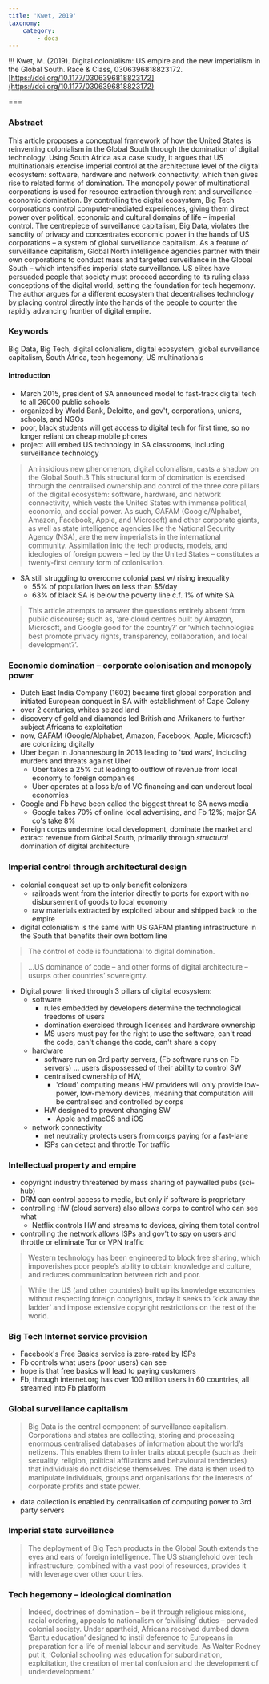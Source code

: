 ```yaml
---
title: 'Kwet, 2019'
taxonomy:
    category:
        - docs
---
```


!!! Kwet, M. (2019). Digital colonialism: US empire and the new imperialism in the Global South. Race & Class, 0306396818823172. [https://doi.org/10.1177/0306396818823172](https://doi.org/10.1177/0306396818823172)

===

### Abstract

This article proposes a conceptual framework of how the United States is reinventing colonialism in the Global South through the domination of digital technology. Using South Africa as a case study, it argues that US multinationals exercise imperial control at the architecture level of the digital ecosystem: software, hardware and network connectivity, which then gives rise to related forms of domination. The monopoly power of multinational corporations is used for resource extraction through rent and surveillance – economic domination. By controlling the digital ecosystem, Big Tech corporations control computer-mediated experiences, giving them direct power over political, economic and cultural domains of life – imperial control. The centrepiece of surveillance capitalism, Big Data, violates the sanctity of privacy and concentrates economic power in the hands of US corporations – a system of global surveillance capitalism. As a feature of surveillance capitalism, Global North intelligence agencies partner with their own corporations to conduct mass and targeted surveillance in the Global South – which intensifies imperial state surveillance. US elites have persuaded people that society must proceed according to its ruling class conceptions of the digital world, setting the foundation for tech hegemony. The author argues for a different ecosystem that decentralises technology by placing control directly into the hands of the people to counter the rapidly advancing frontier of digital empire.

### Keywords
Big Data, Big Tech, digital colonialism, digital ecosystem, global surveillance capitalism, South Africa, tech hegemony, US multinationals

#### Introduction

- March 2015, president of SA announced model to fast-track digital tech to all 26000 public schools
- organized by World Bank, Deloitte, and gov't, corporations, unions, schools, and NGOs
- poor, black students will get access to digital tech for first time, so no longer reliant on cheap mobile phones
- project will embed US technology in SA classrooms, including surveillance technology

> An insidious new phenomenon, digital colonialism, casts a shadow on the Global South.3 This structural form of domination is exercised through the centralised ownership and control of the three core pillars of the digital ecosystem: software, hardware, and network connectivity, which vests the United States with immense political, economic, and social power. As such, GAFAM (Google/Alphabet, Amazon, Facebook, Apple, and Microsoft) and other corporate giants, as well as state intelligence agencies like the National Security Agency (NSA), are the new imperialists in the international community. Assimilation into the tech products, models, and ideologies of foreign powers – led by the United States – constitutes a twenty-first century form of colonisation.

- SA still struggling to overcome colonial past w/ rising inequality
  - 55% of population lives on less than $5/day
  - 63% of black SA is below the poverty line c.f. 1% of white SA

> This article attempts to answer the questions entirely absent from public discourse; such as, ‘are cloud centres built by Amazon, Microsoft, and Google good for the country?’ or ‘which technologies best promote privacy rights, transparency, collaboration, and local development?’.

### Economic domination – corporate colonisation and monopoly power

- Dutch East India Company (1602) became first global corporation and initiated European conquest in SA with establishment of Cape Colony
- over 2 centuries, whites seized land
- discovery of gold and diamonds led British and Afrikaners to further subject Africans to exploitation
- now, GAFAM (Google/Alphabet, Amazon, Facebook, Apple, Microsoft) are colonizing digitally
- Uber began in Johannesburg in 2013 leading to 'taxi wars', including murders and threats against Uber
  - Uber takes a 25% cut leading to outflow of revenue from local economy to foreign companies
  - Uber operates at a loss b/c of VC financing and can undercut local economies
- Google and Fb have been called the biggest threat to SA news media
  - Google takes 70% of online local advertising, and Fb 12%; major SA co's take 8%
- Foreign corps undermine local development, dominate the market and extract revenue from Global South, primarily through *structural* domination of digital architecture

### Imperial control through architectural design

- colonial conquest set up to only benefit colonizers
  - railroads went from the interior directly to ports for export with no disbursement of goods to local economy
  - raw materials extracted by exploited labour and shipped back to the empire
- digital colonialism is the same with US GAFAM planting infrastructure in the South that benefits their own bottom line
> The control of code is foundational to digital domination.

> ...US dominance of code – and other forms of digital architecture – usurps other countries’ sovereignty.

- Digital power linked through 3 pillars of digital ecosystem:
  - software
    - rules embedded by developers determine the technological freedoms of users
    - domination exercised through licenses and hardware ownership
    - MS users must pay for the right to use the software, can't read the code, can't change the code, can't share a copy
  - hardware
    - software run on 3rd party servers, (Fb software runs on Fb servers) ... users dispossessed of their ability to control SW
    - centralised ownership of HW,
      - 'cloud' computing means HW providers will only provide low-power, low-memory devices, meaning that computation will be centralised and controlled by corps
    - HW designed to prevent changing SW
      - Apple and macOS and iOS
  - network connectivity
    - net neutrality protects users from corps paying for a fast-lane
    - ISPs can detect and throttle Tor traffic

### Intellectual property and empire
- copyright industry threatened by mass sharing of paywalled pubs (sci-hub)
- DRM can control access to media, but only if software is proprietary
- controlling HW (cloud servers) also allows corps to control who can see what
  - Netflix controls HW and streams to devices, giving them total control
- controlling the network allows ISPs and gov't to spy on users and throttle or eliminate Tor or VPN traffic

> Western technology has been engineered to block free sharing, which impoverishes poor people’s ability to obtain knowledge and culture, and reduces communication between rich and poor.

> While the US (and other countries) built up its knowledge economies without respecting foreign copyrights, today it seeks to ‘kick away the ladder’ and impose extensive copyright restrictions on the rest of the world.

### Big Tech Internet service provision

- Facebook's Free Basics service is zero-rated by ISPs
- Fb controls what users (poor users) can see
- hope is that free basics will lead to paying customers
- Fb, through internet.org has over 100 million users in 60 countries, all streamed into Fb platform

### Global surveillance capitalism

> Big Data is the central component of surveillance capitalism. Corporations and states are collecting, storing and processing enormous centralised databases of information about the world’s netizens. This enables them to infer traits about people (such as their sexuality, religion, political affiliations and behavioural tendencies) that individuals do not disclose themselves. The data is then used to manipulate individuals, groups and organisations for the interests of corporate profits and state power.

- data collection is enabled by centralisation of computing power to 3rd party servers

### Imperial state surveillance

> The deployment of Big Tech products in the Global South extends the eyes and ears of foreign intelligence. The US stranglehold over tech infrastructure, combined with a vast pool of resources, provides it with leverage over other countries.

### Tech hegemony – ideological domination

> Indeed, doctrines of domination – be it through religious missions, racial ordering, appeals to nationalism or ‘civilising’ duties – pervaded colonial society. Under apartheid, Africans received dumbed down ‘Bantu education’ designed to instil deference to Europeans in preparation for a life of menial labour and servitude. As Walter Rodney put it, ‘Colonial schooling was education for subordination, exploitation, the creation of mental confusion and the development of underdevelopment.’
